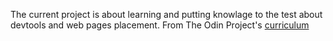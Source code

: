 The current project is about learning and putting knowlage to the test about devtools and web pages placement.
From The Odin Project's [curriculum](http://www.theodinproject.com/courses/web-development-101/lessons/html-css)